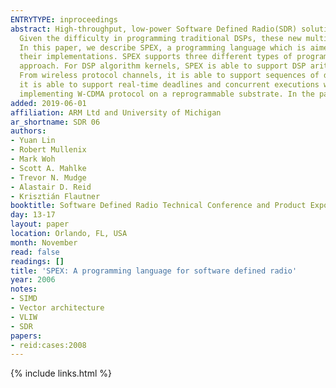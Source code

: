```yaml
---
ENTRYTYPE: inproceedings
abstract: High-throughput, low-power Software Defined Radio(SDR) solutions require multi-core SIMD DSP processors to meet real-time performance requirements.
  Given the difficulty in programming traditional DSPs, these new multi-core signal processors provide even greater challenges for programmers and compilers.
  In this paper, we describe SPEX, a programming language which is aimed at narrowing the semantic gap between the description of complex SDR systems and
  their implementations. SPEX supports three different types of programming semantics, allowing SDR solutions to be developed with a divide-and-conquer
  approach. For DSP algorithm kernels, SPEX is able to support DSP arithmetics and first-class vector and matrix variables with sequential language semantics.
  From wireless protocol channels, it is able to support sequences of data-processing computations with dataflow language semantics. And for protocol systems,
  it is able to support real-time deadlines and concurrent executions with synchronous language semantics. The design choices are motivated by our experience
  implementing W-CDMA protocol on a reprogrammable substrate. In the paper, we also briefly explain SPEX's compilation strategies.
added: 2019-06-01
affiliation: ARM Ltd and University of Michigan
ar_shortname: SDR 06
authors:
- Yuan Lin
- Robert Mullenix
- Mark Woh
- Scott A. Mahlke
- Trevor N. Mudge
- Alastair D. Reid
- Krisztián Flautner
booktitle: Software Defined Radio Technical Conference and Product Exposition
day: 13-17
layout: paper
location: Orlando, FL, USA
month: November
read: false
readings: []
title: 'SPEX: A programming language for software defined radio'
year: 2006
notes:
- SIMD
- Vector architecture
- VLIW
- SDR
papers:
- reid:cases:2008
---
```


{% include links.html %}
